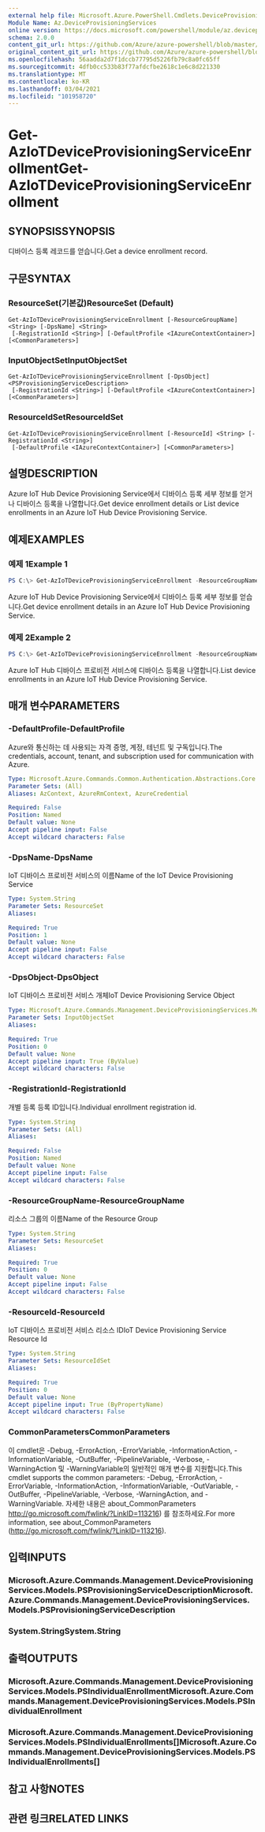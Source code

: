 ```yaml
---
external help file: Microsoft.Azure.PowerShell.Cmdlets.DeviceProvisioningServices.dll-Help.xml
Module Name: Az.DeviceProvisioningServices
online version: https://docs.microsoft.com/powershell/module/az.deviceprovisioningservices/get-aziotdeviceprovisioningserviceenrollment
schema: 2.0.0
content_git_url: https://github.com/Azure/azure-powershell/blob/master/src/DeviceProvisioningServices/DeviceProvisioningServices/help/Get-AzIoTDeviceProvisioningServiceEnrollment.md
original_content_git_url: https://github.com/Azure/azure-powershell/blob/master/src/DeviceProvisioningServices/DeviceProvisioningServices/help/Get-AzIoTDeviceProvisioningServiceEnrollment.md
ms.openlocfilehash: 56aadda2d7f1dccb77795d5226fb79c8a0fc65ff
ms.sourcegitcommit: 4dfb0cc533b83f77afdcfbe2618c1e6c8d221330
ms.translationtype: MT
ms.contentlocale: ko-KR
ms.lasthandoff: 03/04/2021
ms.locfileid: "101958720"
---
```

# <span data-ttu-id="0d1b1-101">Get-AzIoTDeviceProvisioningServiceEnrollment</span><span class="sxs-lookup"><span data-stu-id="0d1b1-101">Get-AzIoTDeviceProvisioningServiceEnrollment</span></span>

## <span data-ttu-id="0d1b1-102">SYNOPSIS</span><span class="sxs-lookup"><span data-stu-id="0d1b1-102">SYNOPSIS</span></span>
<span data-ttu-id="0d1b1-103">디바이스 등록 레코드를 얻습니다.</span><span class="sxs-lookup"><span data-stu-id="0d1b1-103">Get a device enrollment record.</span></span>

## <span data-ttu-id="0d1b1-104">구문</span><span class="sxs-lookup"><span data-stu-id="0d1b1-104">SYNTAX</span></span>

### <span data-ttu-id="0d1b1-105">ResourceSet(기본값)</span><span class="sxs-lookup"><span data-stu-id="0d1b1-105">ResourceSet (Default)</span></span>
```
Get-AzIoTDeviceProvisioningServiceEnrollment [-ResourceGroupName] <String> [-DpsName] <String>
 [-RegistrationId <String>] [-DefaultProfile <IAzureContextContainer>] [<CommonParameters>]
```

### <span data-ttu-id="0d1b1-106">InputObjectSet</span><span class="sxs-lookup"><span data-stu-id="0d1b1-106">InputObjectSet</span></span>
```
Get-AzIoTDeviceProvisioningServiceEnrollment [-DpsObject] <PSProvisioningServiceDescription>
 [-RegistrationId <String>] [-DefaultProfile <IAzureContextContainer>] [<CommonParameters>]
```

### <span data-ttu-id="0d1b1-107">ResourceIdSet</span><span class="sxs-lookup"><span data-stu-id="0d1b1-107">ResourceIdSet</span></span>
```
Get-AzIoTDeviceProvisioningServiceEnrollment [-ResourceId] <String> [-RegistrationId <String>]
 [-DefaultProfile <IAzureContextContainer>] [<CommonParameters>]
```

## <span data-ttu-id="0d1b1-108">설명</span><span class="sxs-lookup"><span data-stu-id="0d1b1-108">DESCRIPTION</span></span>
<span data-ttu-id="0d1b1-109">Azure IoT Hub Device Provisioning Service에서 디바이스 등록 세부 정보를 얻거나 디바이스 등록을 나열합니다.</span><span class="sxs-lookup"><span data-stu-id="0d1b1-109">Get device enrollment details or List device enrollments in an Azure IoT Hub Device Provisioning Service.</span></span>

## <span data-ttu-id="0d1b1-110">예제</span><span class="sxs-lookup"><span data-stu-id="0d1b1-110">EXAMPLES</span></span>

### <span data-ttu-id="0d1b1-111">예제 1</span><span class="sxs-lookup"><span data-stu-id="0d1b1-111">Example 1</span></span>
```powershell
PS C:\> Get-AzIoTDeviceProvisioningServiceEnrollment -ResourceGroupName "myresourcegroup" -DpsName "mydps" -RegistrationId "enroll1"
```

<span data-ttu-id="0d1b1-112">Azure IoT Hub Device Provisioning Service에서 디바이스 등록 세부 정보를 얻습니다.</span><span class="sxs-lookup"><span data-stu-id="0d1b1-112">Get device enrollment details in an Azure IoT Hub Device Provisioning Service.</span></span>

### <span data-ttu-id="0d1b1-113">예제 2</span><span class="sxs-lookup"><span data-stu-id="0d1b1-113">Example 2</span></span>
```powershell
PS C:\> Get-AzIoTDeviceProvisioningServiceEnrollment -ResourceGroupName "myresourcegroup" -DpsName "mydps"
```

<span data-ttu-id="0d1b1-114">Azure IoT Hub 디바이스 프로비전 서비스에 디바이스 등록을 나열합니다.</span><span class="sxs-lookup"><span data-stu-id="0d1b1-114">List device enrollments in an Azure IoT Hub Device Provisioning Service.</span></span>

## <span data-ttu-id="0d1b1-115">매개 변수</span><span class="sxs-lookup"><span data-stu-id="0d1b1-115">PARAMETERS</span></span>

### <span data-ttu-id="0d1b1-116">-DefaultProfile</span><span class="sxs-lookup"><span data-stu-id="0d1b1-116">-DefaultProfile</span></span>
<span data-ttu-id="0d1b1-117">Azure와 통신하는 데 사용되는 자격 증명, 계정, 테넌트 및 구독입니다.</span><span class="sxs-lookup"><span data-stu-id="0d1b1-117">The credentials, account, tenant, and subscription used for communication with Azure.</span></span>

```yaml
Type: Microsoft.Azure.Commands.Common.Authentication.Abstractions.Core.IAzureContextContainer
Parameter Sets: (All)
Aliases: AzContext, AzureRmContext, AzureCredential

Required: False
Position: Named
Default value: None
Accept pipeline input: False
Accept wildcard characters: False
```

### <span data-ttu-id="0d1b1-118">-DpsName</span><span class="sxs-lookup"><span data-stu-id="0d1b1-118">-DpsName</span></span>
<span data-ttu-id="0d1b1-119">IoT 디바이스 프로비전 서비스의 이름</span><span class="sxs-lookup"><span data-stu-id="0d1b1-119">Name of the IoT Device Provisioning Service</span></span>

```yaml
Type: System.String
Parameter Sets: ResourceSet
Aliases:

Required: True
Position: 1
Default value: None
Accept pipeline input: False
Accept wildcard characters: False
```

### <span data-ttu-id="0d1b1-120">-DpsObject</span><span class="sxs-lookup"><span data-stu-id="0d1b1-120">-DpsObject</span></span>
<span data-ttu-id="0d1b1-121">IoT 디바이스 프로비전 서비스 개체</span><span class="sxs-lookup"><span data-stu-id="0d1b1-121">IoT Device Provisioning Service Object</span></span>

```yaml
Type: Microsoft.Azure.Commands.Management.DeviceProvisioningServices.Models.PSProvisioningServiceDescription
Parameter Sets: InputObjectSet
Aliases:

Required: True
Position: 0
Default value: None
Accept pipeline input: True (ByValue)
Accept wildcard characters: False
```

### <span data-ttu-id="0d1b1-122">-RegistrationId</span><span class="sxs-lookup"><span data-stu-id="0d1b1-122">-RegistrationId</span></span>
<span data-ttu-id="0d1b1-123">개별 등록 등록 ID입니다.</span><span class="sxs-lookup"><span data-stu-id="0d1b1-123">Individual enrollment registration id.</span></span>

```yaml
Type: System.String
Parameter Sets: (All)
Aliases:

Required: False
Position: Named
Default value: None
Accept pipeline input: False
Accept wildcard characters: False
```

### <span data-ttu-id="0d1b1-124">-ResourceGroupName</span><span class="sxs-lookup"><span data-stu-id="0d1b1-124">-ResourceGroupName</span></span>
<span data-ttu-id="0d1b1-125">리소스 그룹의 이름</span><span class="sxs-lookup"><span data-stu-id="0d1b1-125">Name of the Resource Group</span></span>

```yaml
Type: System.String
Parameter Sets: ResourceSet
Aliases:

Required: True
Position: 0
Default value: None
Accept pipeline input: False
Accept wildcard characters: False
```

### <span data-ttu-id="0d1b1-126">-ResourceId</span><span class="sxs-lookup"><span data-stu-id="0d1b1-126">-ResourceId</span></span>
<span data-ttu-id="0d1b1-127">IoT 디바이스 프로비전 서비스 리소스 ID</span><span class="sxs-lookup"><span data-stu-id="0d1b1-127">IoT Device Provisioning Service Resource Id</span></span>

```yaml
Type: System.String
Parameter Sets: ResourceIdSet
Aliases:

Required: True
Position: 0
Default value: None
Accept pipeline input: True (ByPropertyName)
Accept wildcard characters: False
```

### <span data-ttu-id="0d1b1-128">CommonParameters</span><span class="sxs-lookup"><span data-stu-id="0d1b1-128">CommonParameters</span></span>
<span data-ttu-id="0d1b1-129">이 cmdlet은 -Debug, -ErrorAction, -ErrorVariable, -InformationAction, -InformationVariable, -OutBuffer, -PipelineVariable, -Verbose, -WarningAction 및 -WarningVariable의 일반적인 매개 변수를 지원합니다.</span><span class="sxs-lookup"><span data-stu-id="0d1b1-129">This cmdlet supports the common parameters: -Debug, -ErrorAction, -ErrorVariable, -InformationAction, -InformationVariable, -OutVariable, -OutBuffer, -PipelineVariable, -Verbose, -WarningAction, and -WarningVariable.</span></span> <span data-ttu-id="0d1b1-130">자세한 내용은 about_CommonParameters http://go.microsoft.com/fwlink/?LinkID=113216) 를 참조하세요.</span><span class="sxs-lookup"><span data-stu-id="0d1b1-130">For more information, see about_CommonParameters (http://go.microsoft.com/fwlink/?LinkID=113216).</span></span>

## <span data-ttu-id="0d1b1-131">입력</span><span class="sxs-lookup"><span data-stu-id="0d1b1-131">INPUTS</span></span>

### <span data-ttu-id="0d1b1-132">Microsoft.Azure.Commands.Management.DeviceProvisioningServices.Models.PSProvisioningServiceDescription</span><span class="sxs-lookup"><span data-stu-id="0d1b1-132">Microsoft.Azure.Commands.Management.DeviceProvisioningServices.Models.PSProvisioningServiceDescription</span></span>

### <span data-ttu-id="0d1b1-133">System.String</span><span class="sxs-lookup"><span data-stu-id="0d1b1-133">System.String</span></span>

## <span data-ttu-id="0d1b1-134">출력</span><span class="sxs-lookup"><span data-stu-id="0d1b1-134">OUTPUTS</span></span>

### <span data-ttu-id="0d1b1-135">Microsoft.Azure.Commands.Management.DeviceProvisioningServices.Models.PSIndividualEnrollment</span><span class="sxs-lookup"><span data-stu-id="0d1b1-135">Microsoft.Azure.Commands.Management.DeviceProvisioningServices.Models.PSIndividualEnrollment</span></span>

### <span data-ttu-id="0d1b1-136">Microsoft.Azure.Commands.Management.DeviceProvisioningServices.Models.PSIndividualEnrollments[]</span><span class="sxs-lookup"><span data-stu-id="0d1b1-136">Microsoft.Azure.Commands.Management.DeviceProvisioningServices.Models.PSIndividualEnrollments[]</span></span>

## <span data-ttu-id="0d1b1-137">참고 사항</span><span class="sxs-lookup"><span data-stu-id="0d1b1-137">NOTES</span></span>

## <span data-ttu-id="0d1b1-138">관련 링크</span><span class="sxs-lookup"><span data-stu-id="0d1b1-138">RELATED LINKS</span></span>
